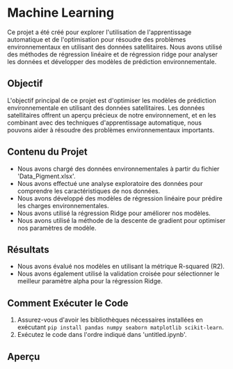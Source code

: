 # Machine Learning 

Ce projet a été créé pour explorer l'utilisation de l'apprentissage automatique et de l'optimisation pour résoudre des problèmes environnementaux en utilisant des données satellitaires. Nous avons utilisé des méthodes de régression linéaire et de régression ridge pour analyser les données et développer des modèles de prédiction environnementale.

## Objectif

L'objectif principal de ce projet est d'optimiser les modèles de prédiction environnementale en utilisant des données satellitaires. Les données satellitaires offrent un aperçu précieux de notre environnement, et en les combinant avec des techniques d'apprentissage automatique, nous pouvons aider à résoudre des problèmes environnementaux importants.

## Contenu du Projet

- Nous avons chargé des données environnementales à partir du fichier 'Data_Pigment.xlsx'.
- Nous avons effectué une analyse exploratoire des données pour comprendre les caractéristiques de nos données.
- Nous avons développé des modèles de régression linéaire pour prédire les charges environnementales.
- Nous avons utilisé la régression Ridge pour améliorer nos modèles.
- Nous avons utilisé la méthode de la descente de gradient pour optimiser nos paramètres de modèle.

## Résultats

- Nous avons évalué nos modèles en utilisant la métrique R-squared (R2).
- Nous avons également utilisé la validation croisée pour sélectionner le meilleur paramètre alpha pour la régression Ridge.

## Comment Exécuter le Code

1. Assurez-vous d'avoir les bibliothèques nécessaires installées en exécutant `pip install pandas numpy seaborn matplotlib scikit-learn`.
2. Exécutez le code dans l'ordre indiqué dans 'untitled.ipynb'.

## Aperçu





